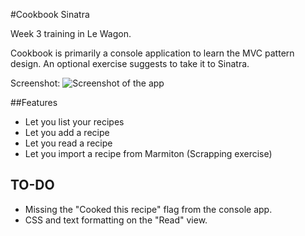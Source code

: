 #Cookbook Sinatra

Week 3 training in Le Wagon.

Cookbook is primarily a console application to learn the MVC pattern design.
An optional exercise suggests to take it to Sinatra.

Screenshot: ![Screenshot of the app](/public/images/screenshot.png "Cookbook Sinatra")


##Features

* Let you list your recipes
* Let you add a recipe
* Let you read a recipe
* Let you import a recipe from Marmiton (Scrapping exercise)

## TO-DO

* Missing the "Cooked this recipe" flag from the console app.
* CSS and text formatting on the "Read" view.
